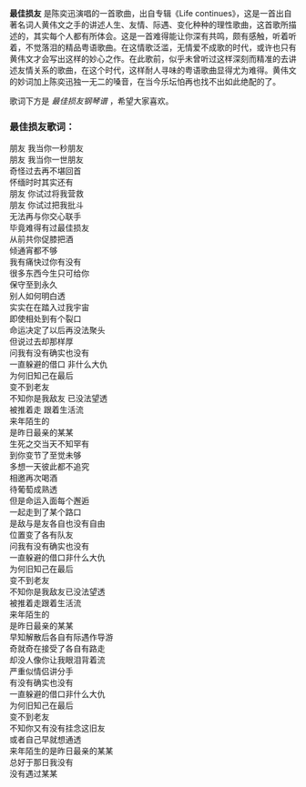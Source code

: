 

**最佳损友** 是陈奕迅演唱的一首歌曲，出自专辑《Life
continues》，这是一首出自著名词人黄伟文之手的讲述人生、友情、际遇、变化种种的理性歌曲，这首歌所描述的，其实每个人都有所体会。这是一首难得能让你深有共鸣，颇有感触，听着听着，不觉落泪的精品粤语歌曲。在这情歌泛滥，无情爱不成歌的时代，或许也只有黄伟文才会写出这样的妙心之作。在此歌前，似乎未曾听过这样深刻而精准的去讲述友情关系的歌曲，在这个时代，这样耐人寻味的粤语歌曲显得尤为难得。黄伟文的妙词加上陈奕迅独一无二的嗓音，在当今乐坛怕再也找不出如此绝配的了。

  
歌词下方是 _最佳损友钢琴谱_ ，希望大家喜欢。

### 最佳损友歌词：

朋友 我当你一秒朋友  
朋友 我当你一世朋友  
奇怪过去再不堪回首  
怀缅时时其实还有  
朋友 你试过将我营救  
朋友 你试过把我批斗  
无法再与你交心联手  
毕竟难得有过最佳损友  
从前共你促膝把酒  
倾通宵都不够  
我有痛快过你有没有  
很多东西今生只可给你  
保守至到永久  
别人如何明白透  
实实在在踏入过我宇宙  
即使相处到有个裂口  
命运决定了以后再没法聚头  
但说过去却那样厚  
问我有没有确实也没有  
一直躲避的借口 非什么大仇  
为何旧知己在最后  
变不到老友  
不知你是我敌友 已没法望透  
被推着走 跟着生活流  
来年陌生的  
是昨日最亲的某某  
生死之交当天不知罕有  
到你变节了至觉未够  
多想一天彼此都不追究  
相邀再次喝酒  
待葡萄成熟透  
但是命运入面每个邂逅  
一起走到了某个路口  
是敌与是友各自也没有自由  
位置变了各有队友  
问我有没有确实也没有  
一直躲避的借口非什么大仇  
为何旧知己在最后  
变不到老友  
不知你是我敌友已没法望透  
被推着走跟着生活流  
来年陌生的  
是昨日最亲的某某  
早知解散后各自有际遇作导游  
奇就奇在接受了各自有路走  
却没人像你让我眼泪背着流  
严重似情侣讲分手  
有没有确实也没有  
一直躲避的借口非什么大仇  
为何旧知己在最后  
变不到老友  
不知你又有没有挂念这旧友  
或者自己早就想通透  
来年陌生的是昨日最亲的某某  
总好于那日我没有  
没有遇过某某

